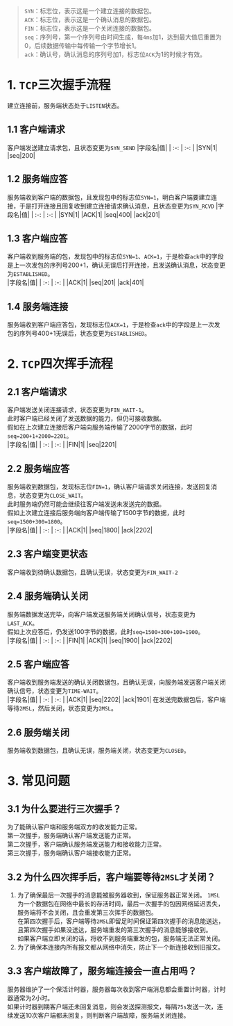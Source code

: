 > `SYN`：标志位，表示这是一个建立连接的数据包。  
> `ACK`：标志位，表示这是一个确认消息的数据包。  
> `FIN`：标志位，表示这是一个关闭连接的数据包。  
> `seq`：序列号，第一个序列号由时间生成，每`4ms`加1，达到最大值后重置为0，后续数据传输中每传输一个字节增长1。  
> `ack`：确认号，确认消息的序列号加1，标志位`ACK`为1的时候才有效。
# 1. `TCP`三次握手流程
建立连接前，服务端状态处于`LISTEN`状态。  
## 1.1 客户端请求
客户端发送建立请求包，且状态变更为`SYN_SEND`
|字段名|值|
| :-: | :-: |
|SYN|1|
|seq|200|

## 1.2 服务端应答
服务端收到客户端的数据包，且发现包中的标志位`SYN=1`，明白客户端要建立连接，于是打开连接且回复收到建立连接请求确认消息，且状态变更为`SYN_RCVD`
|字段名|值|
| :-: | :-: |
|SYN|1|
|ACK|1|
|seq|400|
|ack|201|

## 1.3 客户端应答
客户端收到服务端的包，发现包中的标志位`SYN=1`、`ACK=1`，于是检查`ack`中的字段是上一次发包的序列号200+1，确认无误后打开连接，且发送确认消息，状态变更为`ESTABLISHED`。  
|字段名|值|
| :-: | :-: |
|ACK|1|
|seq|201|
|ack|401|

## 1.4 服务端连接
服务端收到客户端应答包，发现标志位`ACK=1`，于是检查`ack`中的字段是上一次发包的序列号400+1无误后，状态变更为`ESTABLISHED`。  

# 2. `TCP`四次挥手流程
## 2.1 客户端请求
客户端发送关闭连接请求，状态变更为`FIN_WAIT-1`。  
此时客户端已经关闭了发送数据的能力，但仍可接收数据。  
假如在上次建立连接后客户端向服务端传输了2000字节的数据，此时`seq=200+1+2000=2201`。  
|字段名|值|
| :-: | :-: |
|FIN|1|
|seq|2201|
## 2.2 服务端应答
服务端收到数据包，发现标志位`FIN=1`，确认客户端请求关闭连接，发送回复消息，状态变更为`CLOSE_WAIT`。  
此时服务端仍然可能会继续往客户端发送未发送完的数据。  
假如上次建立连接后服务端向客户端传输了1500字节的数据，此时`seq=1500+300=1800`。  
|字段名|值|
| :-: | :-: |
|ACK|1|
|seq|1800|
|ack|2202|
## 2.3 客户端变更状态
客户端收到待确认数据包，且确认无误，状态变更为`FIN_WAIT-2`
## 2.4 服务端确认关闭
服务端数据发送完毕，向客户端发送服务端关闭确认信号，状态变更为`LAST_ACK`。  
假如上次应答后，仍发送100字节的数据，此时`seq=1500+300+100=1900`。  
|字段名|值|
| :-: | :-: |
|FIN|1|
|ACK|1|
|seq|1900|
|ack|2202|
## 2.5 客户端应答
客户端收到服务端发送的确认关闭数据包，且确认无误，向服务端发送客户端关闭确认信号，状态变更为`TIME-WAIT`。  
|字段名|值|
| :-: | :-: |
|ACK|1|
|seq|2202|
|ack|1901|
在发送完数据包后，客户端等待`2MSL`，然后关闭，状态变更为`2MSL`。  
## 2.6 服务端关闭
服务端收到数据包，且确认无误，服务端关闭，状态变更为`CLOSED`。  

# 3. 常见问题
## 3.1 为什么要进行三次握手？
为了能确认客户端和服务端双方的收发能力正常。  
第一次握手，服务端确认客户端发送能力正常。  
第二次握手，客户端确认服务端发送能力和接收能力正常。  
第三次握手，服务端确认客户端接收能力正常。  

## 3.2 为什么四次挥手后，客户端要等待`2MSL`才关闭？
1. 为了确保最后一次握手的消息能被服务器收到，保证服务器正常关闭。
`1MSL`为一个数据包在网络中最长的存活时间，最后一次握手的包因网络延迟丢失，服务端将不会关闭，且会重发第三次挥手的数据包。  
在第四次握手后，客户端等待`2MSL`即留足时间保证第四次握手的消息能送达，且第四次握手如果没送达，服务端重发的第三次握手的消息能够接收到。  
如果客户端立即关闭的话，将收不到服务端重发的包，服务端无法正常关闭。  
2. 为了确保本连接内所有报文都从网络中消失，防止下一个新连接收到旧报文。  

## 3.3 客户端故障了，服务端连接会一直占用吗？
服务器维护了一个保活计时器，服务器每次收到客户端消息都会重置计时器，计时器通常为2小时。  
如果计时器到期客户端还未回复消息，则会发送探测报文，每隔`75s`发送一次，连续发送10次客户端都未回复，则判断客户端故障，服务端关闭连接。  
